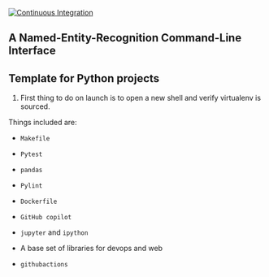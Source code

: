 [![Continuous Integration](https://github.com/CanYouTeachMeHowToCode/Named-Entity-Recognition-CLI/actions/workflows/cicd.yml/badge.svg)](https://github.com/CanYouTeachMeHowToCode/Named-Entity-Recognition-CLI/actions/workflows/cicd.yml)
## A Named-Entity-Recognition Command-Line Interface

## Template for Python projects 

1. First thing to do on launch is to open a new shell and verify virtualenv is sourced.

Things included are:

* `Makefile`

* `Pytest`

* `pandas`

* `Pylint`

* `Dockerfile`

* `GitHub copilot`

* `jupyter` and `ipython` 

* A base set of libraries for devops and web

* `githubactions` 

